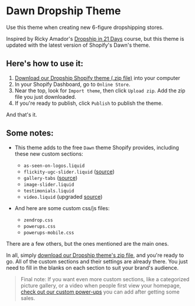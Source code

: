 # Dawn Dropship Theme

Use this theme when creating new 6-figure dropshipping stores. 

Inspired by Ricky Amador's [Dropship in 21 Days][1] course, but this theme is updated with the latest version of Shopify's Dawn's theme.

## Here's how to use it:

1. [Download our Dropship Shopify theme (.zip file)][2] into your computer
2. In your Shopify Dashboard, go to `Online Store`.
3. Near the top, look for `Import theme`, then click `Upload zip`. Add the zip file you just downloaded.
4. If you're ready to publish, click `Publish` to publish the theme.

And that's it.

## Some notes:

* This theme adds to the free `Dawn` theme Shopify provides, including these new custom sections:
    * `as-seen-on-logos.liquid`
    * `flickity-ugc-slider.liquid` ([source][3])
    * `gallery-tabs` ([source][4])
    * `image-slider.liquid`
    * `testimonials.liquid`
    * `video.liquid` (upgraded [source][5])

* And here are some custom css/js files:
    * `zendrop.css`
    * `powerups.css`
    * `powerups-mobile.css`

There are a few others, but the ones mentioned are the main ones.

In all, simply [download our Dropship theme's zip file][2], and you're ready to go. All of the custom sections and their settings are already there. You just need to fill in the blanks on each section to suit your brand's audience.

> Final note: If you want even more custom sections, like a categorized picture gallery, or a video when people first view your homepage, [check out our custom power-ups][6] you can add after getting some sales.

[1]: https://www.freedomdropshipping.com/products/dropship-in-21-days
[2]: https://drive.google.com/file/d/1xxYpRiZjFTcjRQG_odEJooOQ23eRf5pL/view?usp=drive_link
[3]: ../shopify-sections/blob/main/sections/flickity-ugc-slider.liquid
[4]: ../shopify-sections/blob/main/sections/gallery-tabs.liquid
[5]: ../shopify-sections/blob/main/sections/video.liquid
[6]: ../shopify-sections